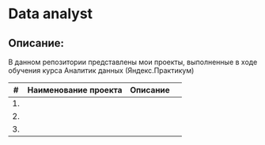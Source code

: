 # Data analyst

## Описание:
В данном репозитории представлены мои проекты, выполненные в ходе обучения курса Аналитик данных (Яндекс.Практикум)

| #    | Наименование проекта                | Описание                                                     |                                                    |
| ---- | ------------------------------------------------------------ | ------------------------------------------------------------ | ------------------------------------------------------------ |
| 1.   |  | | |
| 2.   |  | |
| 3.   | |  | |
